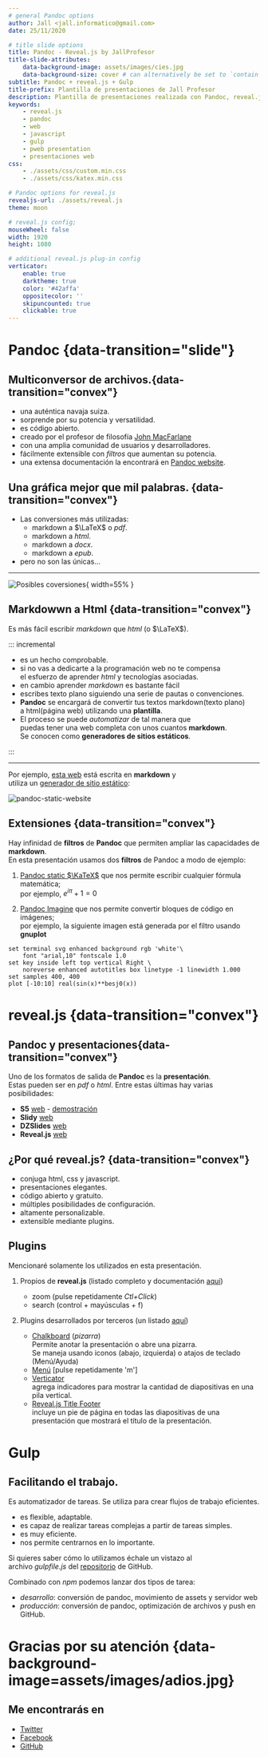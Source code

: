 ```yaml
---
# general Pandoc options
author: Jall <jall.informatico@gmail.com>
date: 25/11/2020

# title slide options
title: Pandoc - Reveal.js by JallProfesor
title-slide-attributes:
    data-background-image: assets/images/cies.jpg
    data-background-size: cover # can alternatively be set to `contain` for letterboxing
subtitle: Pandoc + reveal.js + Gulp
title-prefix: Plantilla de presentaciones de Jall Profesor
description: Plantilla de presentaciones realizada con Pandoc, reveal.js y gulp.
keywords:
    - reveal.js
    - pandoc
    - web
    - javascript
    - gulp
    - pweb presentation
    - presentaciones web
css:
    - ./assets/css/custom.min.css
    - ./assets/css/katex.min.css

# Pandoc options for reveal.js
revealjs-url: ./assets/reveal.js
theme: moon

# reveal.js config;
mouseWheel: false
width: 1920
height: 1080

# additional reveal.js plug-in config
verticator:
    enable: true
    darktheme: true
    color: '#42affa'
    oppositecolor: ''
    skipuncounted: true
    clickable: true
---
```


# Pandoc {data-transition="slide"}


## Multiconversor de archivos.{data-transition="convex"}

* una auténtica navaja suiza.
* sorprende por su potencia y versatilidad.
* es código abierto.
* creado por el profesor de filosofía [John MacFarlane](https://www.johnmacfarlane.net/)
* con una amplia comunidad de usuarios y desarrolladores.
* fácilmente extensible con *filtros* que aumentan su potencia.
* una extensa documentación la encontrará en [Pandoc website](https://pandoc.org/).

## Una gráfica mejor que mil palabras. {data-transition="convex"}

* Las conversiones más utilizadas:
    * markdown a $\LaTeX$ o *pdf*.
    * markdown a *html*.
    * markdown a *docx*.
    * markdown a *epub*.
* pero no son las únicas...

---

![](./assets/images/pandoc-conversor.png "Posibles coversiones"){ width=55% }

## Markdowwn a Html {data-transition="convex"}
Es más fácil escribir *markdown* que *html* (o $\LaTeX$).

::: incremental

- es un hecho comprobable.
- si no vas a dedicarte a la programación web no te compensa\
 el esfuerzo de aprender *html* y tecnologías asociadas.
- en cambio aprender *markdown* es bastante fácil
- escribes texto plano siguiendo una serie de pautas o convenciones.
- **Pandoc** se encargará de convertir tus textos markdown(texto plano)\
 a html(página web) utilizando una **plantilla**.
- El proceso se puede *automatizar* de tal manera que\
puedas tener una web completa con unos cuantos **markdown**.\
Se conocen como **generadores de sitios estáticos**.

:::

---

Por ejemplo, [esta web](https://joseantoniolopezlorenzo.github.io/pandoc-static-website/) está escrita en **markdown** y\
 utiliza un [generador de sitio estático](https://github.com/joseantoniolopezlorenzo/pandoc-static-website):

![](./assets/images/web-estatica.png "pandoc-static-website")



## Extensiones {data-transition="convex"}

Hay infinidad de **filtros** de **Pandoc** que permiten ampliar las capacidades de **markdown**.\
En esta presentación usamos dos **filtros** de Pandoc a modo de ejemplo:

1. [Pandoc static $\KaTeX$](https://pypi.org/project/pandoc_static_katex/) que nos permite escribir cualquier fórmula matemática;\
por ejemplo, $e^{iπ} + 1 = 0$

2. [Pandoc Imagine](https://github.com/hertogp/imagine) que nos permite convertir bloques de código en imágenes;\
por ejemplo, la siguiente imagen está generada por el filtro usando **gnuplot**
~~~{.gnuplot im_fmt="svg" im_out="img" im_dir="assets/images/pd"}
set terminal svg enhanced background rgb 'white'\
    font "arial,10" fontscale 1.0
set key inside left top vertical Right \
    noreverse enhanced autotitles box linetype -1 linewidth 1.000
set samples 400, 400
plot [-10:10] real(sin(x)**besj0(x))
~~~


# reveal.js {data-transition="convex"}

## Pandoc y presentaciones{data-transition="convex"}
Uno de los formatos de salida de **Pandoc** es la **presentación**.\
Estas pueden ser en *pdf* o *html*. Entre estas últimas hay varias posibilidades:

- **S5** [web](https://meyerweb.com/eric/tools/s5/) - [demostración](https://meyerweb.com/eric/tools/s5/s5-intro.html)
- **Slidy** [web](https://www.w3.org/Talks/Tools/Slidy2/Overview.html)
- **DZSlides** [web](http://paulrouget.com/dzslides/)
- **Reveal.js** [web](https://revealjs.com/#/)

## ¿Por qué reveal.js? {data-transition="convex"}

- conjuga html, css y javascript.
- presentaciones elegantes.
- código abierto y gratuito.
- múltiples posibilidades de configuración.
- altamente personalizable.
- extensible mediante plugins.

## Plugins

Mencionaré solamente los utilizados en esta presentación.

1. Propios de **reveal.js** (listado completo y documentación [aquí](https://revealjs.com/plugins/))

    - zoom (pulse repetidamente *Ctl+Click*)
    - search (control + mayúsculas + f)

2. Plugins desarrollados por terceros (un listado [aquí](https://github.com/hakimel/reveal.js/wiki/Plugins,-Tools-and-Hardware))

    - [Chalkboard](https://github.com/rajgoel/reveal.js-plugins/tree/master/chalkboard) (*pizarra*)\
        Permite anotar la presentación o abre una pizarra.\
        Se maneja usando iconos (abajo, izquierda) o atajos de teclado (Menú/Ayuda)
    - [Menú](https://github.com/denehyg/reveal.js-menu) [pulse repetidamente 'm']
    - [Verticator](https://github.com/Martinomagnifico/reveal.js-verticator)\
    agrega indicadores para mostrar la cantidad de diapositivas en una pila vertical.
    - [Reveal.js Title Footer](https://github.com/e-gor/Reveal.js-Title-Footer)\
    incluye un pie de página en todas las diapositivas de una presentación que mostrará el título de la presentación.

# Gulp

## Facilitando el trabajo.

Es automatizador de tareas. Se utiliza para crear flujos de trabajo  eficientes.

- es flexible, adaptable.
- es capaz de realizar tareas complejas a partir de tareas simples.
- es muy eficiente.
- nos permite centrarnos en lo importante.

Si quieres saber cómo lo utilizamos échale un vistazo al \
archivo *gulpfile.js* del [repositorio](https://github.com/joseantoniolopezlorenzo/pandoc-revealjs) de GitHub.

Combinado con *npm* podemos lanzar dos tipos de tarea:

- *desarrollo*: conversión de pandoc, movimiento de assets y servidor web
- *producción*: conversión de pandoc, optimización de archivos y push en GitHub.

# Gracias por su atención {data-background-image=assets/images/adios.jpg}

## Me encontrarás en

- [Twitter](https://twitter.com/JallProfesor)
- [Facebook](https://www.facebook.com/joseantonio.lopezlorenzo.31508)
- [GitHub](https://github.com/joseantoniolopezlorenzo)